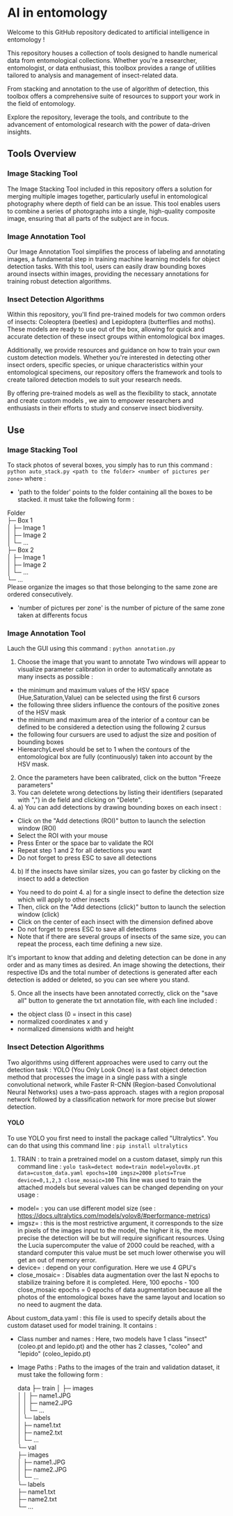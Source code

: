 # AI in entomology
Welcome to this GitHub repository dedicated to artificial intelligence in entomology !

This repository houses a collection of tools designed to handle numerical data from entomological collections. Whether you're a researcher, entomologist, or data enthusiast, this toolbox provides a range of utilities tailored to analysis and management of insect-related data.

From stacking and annotation to the use of algorithm of detection, this toolbox offers a comprehensive suite of resources to support your work in the field of entomology.

Explore the repository, leverage the tools, and contribute to the advancement of entomological research with the power of data-driven insights.
## Tools Overview
### Image Stacking Tool

The Image Stacking Tool included in this repository offers a solution for merging multiple images together, particularly useful in entomological photography where depth of field can be an issue. This tool enables users to combine a series of photographs into a single, high-quality composite image, ensuring that all parts of the subject are in focus.
### Image Annotation Tool

Our Image Annotation Tool simplifies the process of labeling and annotating images, a fundamental step in training machine learning models for object detection tasks. With this tool, users can easily draw bounding boxes around insects within images, providing the necessary annotations for training robust detection algorithms.
### Insect Detection Algorithms

Within this repository, you'll find pre-trained models for two common orders of insects: Coleoptera (beetles) and Lepidoptera (butterflies and moths). These models are ready to use out of the box, allowing for quick and accurate detection of these insect groups within entomological box images.

Additionally, we provide resources and guidance on how to train your own custom detection models. Whether you're interested in detecting other insect orders, specific species, or unique characteristics within your entomological specimens, our repository offers the framework and tools to create tailored detection models to suit your research needs.

By offering pre-trained models as well as the flexibility to stack, annotate and create custom models , we aim to empower researchers and enthusiasts in their efforts to study and conserve insect biodiversity.

## Use
### Image Stacking Tool

To stack photos of several boxes, you simply has to run this command : `python auto_stack.py <path to the folder> <number of pictures per zone>` where :
 - 'path to the folder' points to the folder containing all the boxes to be stacked. it must take the following form :
  
Folder  
   ├─ Box 1  
   │  ├─ Image 1  
   │  ├─ Image 2  
   │  └─ ...  
   ├─ Box 2  
   │  ├─ Image 1  
   │  ├─ Image 2  
   │  └─ ...  
   └─ ...  
   Please organize the images so that those belonging to the same zone are ordered consecutively. 
 - 'number of pictures per zone' is the number of picture of the same zone taken at differents focus

### Image Annotation Tool
Lauch the GUI using this command : `python annotation.py`

1. Choose the image that you want to annotate
Two windows will appear to visualize parameter calibration in order to automatically annotate as many insects as possible :
 - the minimum and maximum values of the HSV space (Hue,Saturation,Value) can be selected using the first 6 cursors
 - the following three sliders influence the contours of the positive zones of the HSV mask
 - the minimum and maximum area of the interior of a contour can be defined to be considered a detection using the following 2 cursus
 - the following four cursuers are used to adjust the size and position of bounding boxes
 - HierearchyLevel should be set to 1 when the contours of the entomological box are fully (continuously) taken into account by the HSV mask.
2. Once the parameters have been calibrated, click on the button "Freeze parameters"
3. You can deletete wrong detections by listing their identifiers (separated with ",") in de field and clicking on "Delete".
4. a) You can add detections by drawing bounding boxes on each insect :
 - Click on the "Add detections (ROI)" button to launch the selection window (ROI)
 - Select the ROI with your mouse
 - Press Enter or the space bar to validate the ROI
 - Repeat step 1 and 2 for all detections you want
 - Do not forget to press ESC to save all detections
4. b) If the insects have similar sizes, you can go faster by clicking on the insect to add a detection
 - You need to do point 4. a) for a single insect to define the detection size which will apply to other insects
 - Then, click on the "Add detections (click)" button to launch the selection window (click)
 - Click on the center of each insect with the dimension defined above
 - Do not forget to press ESC to save all detections
 - Note that if there are several groups of insects of the same size, you can repeat the process, each time defining a new size.

It's important to know that adding and deleting detection can be done in any order and as many times as desired.
An image showing the detections, their respective IDs and the total number of detections is generated after each detection is added or deleted, so you can see where you stand.

5. Once all the insects have been annotated correctly, click on the "save all" button to generate the txt annotation file, with each line included :
- the object class (0 = insect in this case)
- normalized coordinates x and y
- normalized dimensions width and height
### Insect Detection Algorithms
Two algorithms using different approaches were used to carry out the detection task : YOLO (You Only Look Once) is a fast object detection method that processes the image in a single pass with a single convolutional network, while Faster R-CNN (Region-based Convolutional Neural Networks) uses a two-pass approach. stages with a region proposal network followed by a classification network for more precise but slower detection.
#### YOLO
To use YOLO you first need to install the package called "Ultralytics". 
You can do that using this command line : `pip install ultralytics`

1. TRAIN : to train a pretrained model on a custom dataset, simply run this command line : 
`yolo task=detect mode=train model=yolov8x.pt data=custom_data.yaml epochs=100 imgsz=2000 plots=True device=0,1,2,3 close_mosaic=100`
This line was used to train the attached models but several values can be changed depending on your usage :
 - model= : you can use different model size (see : https://docs.ultralytics.com/models/yolov8/#performance-metrics)
 - imgsz= : this is the most restrictive argument, it corresponds to the size in pixels of the images input to the model,
the higher it is, the more precise the detection will be but will require significant resources. Using the Lucia supercomputer the value of 2000 could be reached, with a standard computer this value must be set much lower otherwise you will get an out of memory error.
 - device= : depend on your configuration. Here we use 4 GPU's
 - close_mosaic= : Disables data augmentation over the last N epochs to stabilize training before it is completed. Here, 100 epochs - 100 close_mosaic epochs = 0 epochs of data augmentation because all the photos of the entomological boxes have the same layout and location so no need to augment the data.

About custom_data.yaml : this file is used to specify details about the custom dataset used for model training. It contains : 
 - Class number and names : Here, two models have 1 class "insect" (coleo.pt and lepido.pt) and the other has 2 classes, "coleo" and "lepido" (coleo_lepido.pt)
 - Image Paths : Paths to the images of the train and validation dataset, it must take the following form :
  
   data 
   ├─ train 
   │  ├─ images  
   │  │  ├─ name1.JPG  
   │  │  ├─ name2.JPG  
   │  │  └─ ...  
   │  └─ labels  
   │     ├─ name1.txt  
   │     ├─ name2.txt  
   │     └─ ...  
   └─ val  
      ├─ images  
      │  ├─ name1.JPG  
      │  ├─ name2.JPG  
      │  └─ ...  
      └─ labels  
         ├─ name1.txt  
         ├─ name2.txt  
         └─ ...  
 
